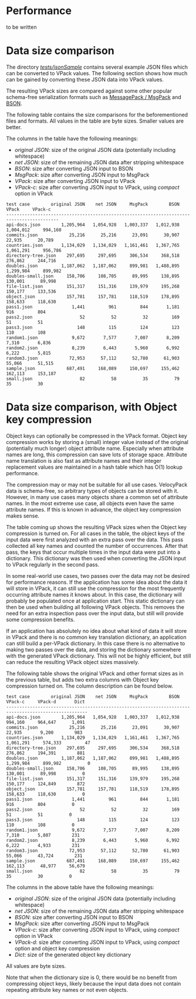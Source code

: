 Performance
===========

to be written


Data size comparison
====================

The directory [*tests/jsonSample*](https://github.com/arangodb/velocypack/tree/master/tests/jsonSample)
contains several example JSON files which can be converted to VPack values. 
The following section shows how much can be gained by converting these JSON 
data into VPack values.

The resulting VPack sizes are compared against some other popular schema-free 
serialization formats such as [MessagePack / MsgPack](http://msgpack.org/)
and [BSON](http://bsonspec.org/).

The following table contains the size comparisons for the beforementioned 
files and formats. All values in the table are byte sizes. Smaller values are
better. 

The columns in the table have the following meanings:

* *original JSON*: size of the original JSON data (potentially including whitespace)
* *net JSON*: size of the remaining JSON data after stripping whitespace
* *BSON*: size after converting JSON input to BSON
* *MsgPack*: size after converting JSON input to MsgPack
* *VPack*: size after converting JSON input to VPack
* *VPack-c*: size after converting JSON input to VPack, using *compact* option in VPack

```
test case        original JSON    net JSON     MsgPack        BSON       VPack     VPack-c
------------------------------------------------------------------------------------------ 
api-docs.json        1,205,964   1,054,928   1,003,337   1,012,938   1,004,012     994,160
commits.json            25,216      25,216      23,091      30,907      22,935      20,789 
countries.json       1,134,029   1,134,029   1,161,461   1,367,765   1,061,291     956,786 
directory-tree.json    297,695     297,695     306,534     368,518     276,862     244,716 
doubles.json         1,187,062   1,187,062     899,981   1,488,895   1,299,984     899,982 
doubles-small.json     158,706     108,705      89,995     138,895     130,001      89,998  
file-list.json         151,317     151,316     139,979     195,268     150,177     133,536
object.json            157,781     157,781     118,519     178,895     158,633     118,630
pass1.json               1,441         961         844       1,181         916         804
pass2.json                  52          52          32         169          51          51
pass3.json                 148         115         124         123         110         108
random1.json             9,672       7,577       7,007       8,209       7,310       6,836
random2.json             8,239       6,443       5,960       6,992       6,222       5,815
random3.json            72,953      57,112      52,780      61,903      55,066      51,515
sample.json            687,491     168,089     150,697     155,462     162,113     153,187
small.json                  82          58          35          79          35          30
```

Data size comparison, with Object key compression
=================================================

Object keys can optionally be compressed in the VPack format.
Object key compression works by storing a (small) integer value instead of the original 
(potentially much longer) object attribute name. Especially when attribute names are long,
this compression can save lots of storage space. Attribute name translation is also fast
as attribute names and their integer replacement values are maintained in a hash table
which has O(1) lookup performance.

The compression may or may not be suitable for all use cases. VelocyPack data is schema-free,
so arbitrary types of objects can be stored with it. However, in many use cases many objects
share a common set of attribute names. In the most extreme use case, all objects even have the
same attribute names. If this is known in advance, the object key compression makes sense.

The table coming up shows the resulting VPack sizes when the Object key compression is
turned on. For all cases in the table, the object keys of the input data were first analyzed
with an extra pass over the data. This pass collected all key names and counted the number
of occurrences. After that pass, the keys that occur multiple times in the input data were
put into a dictionary. This dictionary was then used when converting the JSON input to VPack
regularly in the second pass.

In some real-world use cases, two passes over the data may not be desired for performance
reasons. If the application has some idea about the data it will store in VPack, it can still
use the compression for the most frequently occurring attribute names it knows about. In this
case, the dictionary will probably be populated once at application start. This static dictionary 
can then be used when building all following VPack objects. This removes the need for an extra
inspection pass over the input data, but still will provide some compression benefits.

If an application has absolutely no idea about what kind of data it will store in VPack and 
there is no common key translation dictionary, an application can still build a per-VPack
dictionary. In this case there is no alternative to making two passes over the data, and
storing the dictionary somewhere with the generated VPack dictionary. This will not be highly
efficient, but still can reduce the resulting VPack object sizes massively.

The following table shows the original VPack and other format sizes as in the previous table,
but adds two extra columns with Object key compression turned on. The column description can be
found below.

```
test case        original JSON    net JSON     MsgPack        BSON     VPack-c     VPack-d       Dict
-----------------------------------------------------------------------------------------------------
api-docs.json        1,205,964   1,054,928   1,003,337   1,012,938     994,160     964,647      1,091
commits.json            25,216      25,216      23,091      30,907      22,935       9,200        983
countries.json       1,134,029   1,134,029   1,161,461   1,367,765   1,061,291     574,333         47 
directory-tree.json    297,695     297,695     306,534     368,518     276,862     194,391        881 
doubles.json         1,187,062   1,187,062     899,981   1,488,895   1,299,984     899,982          0 
doubles-small.json     158,706     108,705      89,995     138,895     130,001      89,998          0
file-list.json         151,317     151,316     139,979     195,268     150,177     124,849        872
object.json            157,781     157,781     118,519     178,895     158,633     118,630          0
pass1.json               1,441         961         844       1,181         916         804          0
pass2.json                  52          52          32         169          51          51          0
pass3.json                 148         115         124         123         110         108          0
random1.json             9,672       7,577       7,007       8,209       7,310       5,807        231
random2.json             8,239       6,443       5,960       6,992       6,222       4,933        231
random3.json            72,953      57,112      52,780      61,903      55,066      43,724        231
sample.json            687,491     168,089     150,697     155,462     162,113      48,977     56,679
small.json                  82          58          35          79          35          30          0
```

The columns in the above table have the following meanings:

* *original JSON*: size of the original JSON data (potentially including whitespace)
* *net JSON*: size of the remaining JSON data after stripping whitespace
* *BSON*: size after converting JSON input to BSON
* *MsgPack*: size after converting JSON input to MsgPack
* *VPack-c*: size after converting JSON input to VPack, using *compact* option in VPack
* *VPack-d*: size after converting JSON input to VPack, using *compact* option and object key compression
* *Dict*: size of the generated object key dictionary 

All values are byte sizes.

Note that when the dictionary size is 0, there would be no benefit from compressing object keys,
likely because the input data does not contain repeating attribute key names or not even objects.

